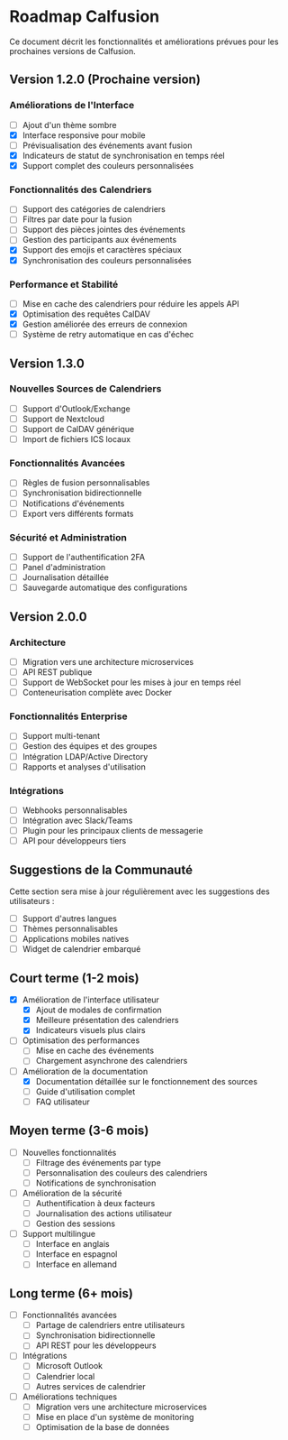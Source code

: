 # Roadmap Calfusion

Ce document décrit les fonctionnalités et améliorations prévues pour les prochaines versions de Calfusion.

## Version 1.2.0 (Prochaine version)

### Améliorations de l'Interface
- [ ] Ajout d'un thème sombre
- [x] Interface responsive pour mobile
- [ ] Prévisualisation des événements avant fusion
- [x] Indicateurs de statut de synchronisation en temps réel
- [x] Support complet des couleurs personnalisées

### Fonctionnalités des Calendriers
- [ ] Support des catégories de calendriers
- [ ] Filtres par date pour la fusion
- [ ] Support des pièces jointes des événements
- [ ] Gestion des participants aux événements
- [x] Support des emojis et caractères spéciaux
- [x] Synchronisation des couleurs personnalisées

### Performance et Stabilité
- [ ] Mise en cache des calendriers pour réduire les appels API
- [x] Optimisation des requêtes CalDAV
- [x] Gestion améliorée des erreurs de connexion
- [ ] Système de retry automatique en cas d'échec

## Version 1.3.0

### Nouvelles Sources de Calendriers
- [ ] Support d'Outlook/Exchange
- [ ] Support de Nextcloud
- [ ] Support de CalDAV générique
- [ ] Import de fichiers ICS locaux

### Fonctionnalités Avancées
- [ ] Règles de fusion personnalisables
- [ ] Synchronisation bidirectionnelle
- [ ] Notifications d'événements
- [ ] Export vers différents formats

### Sécurité et Administration
- [ ] Support de l'authentification 2FA
- [ ] Panel d'administration
- [ ] Journalisation détaillée
- [ ] Sauvegarde automatique des configurations

## Version 2.0.0

### Architecture
- [ ] Migration vers une architecture microservices
- [ ] API REST publique
- [ ] Support de WebSocket pour les mises à jour en temps réel
- [ ] Conteneurisation complète avec Docker

### Fonctionnalités Enterprise
- [ ] Support multi-tenant
- [ ] Gestion des équipes et des groupes
- [ ] Intégration LDAP/Active Directory
- [ ] Rapports et analyses d'utilisation

### Intégrations
- [ ] Webhooks personnalisables
- [ ] Intégration avec Slack/Teams
- [ ] Plugin pour les principaux clients de messagerie
- [ ] API pour développeurs tiers

## Suggestions de la Communauté

Cette section sera mise à jour régulièrement avec les suggestions des utilisateurs :

- [ ] Support d'autres langues
- [ ] Thèmes personnalisables
- [ ] Applications mobiles natives
- [ ] Widget de calendrier embarqué

## Court terme (1-2 mois)
- [x] Amélioration de l'interface utilisateur
  - [x] Ajout de modales de confirmation
  - [x] Meilleure présentation des calendriers
  - [x] Indicateurs visuels plus clairs
- [ ] Optimisation des performances
  - [ ] Mise en cache des événements
  - [ ] Chargement asynchrone des calendriers
- [ ] Amélioration de la documentation
  - [x] Documentation détaillée sur le fonctionnement des sources
  - [ ] Guide d'utilisation complet
  - [ ] FAQ utilisateur

## Moyen terme (3-6 mois)
- [ ] Nouvelles fonctionnalités
  - [ ] Filtrage des événements par type
  - [ ] Personnalisation des couleurs des calendriers
  - [ ] Notifications de synchronisation
- [ ] Amélioration de la sécurité
  - [ ] Authentification à deux facteurs
  - [ ] Journalisation des actions utilisateur
  - [ ] Gestion des sessions
- [ ] Support multilingue
  - [ ] Interface en anglais
  - [ ] Interface en espagnol
  - [ ] Interface en allemand

## Long terme (6+ mois)
- [ ] Fonctionnalités avancées
  - [ ] Partage de calendriers entre utilisateurs
  - [ ] Synchronisation bidirectionnelle
  - [ ] API REST pour les développeurs
- [ ] Intégrations
  - [ ] Microsoft Outlook
  - [ ] Calendrier local
  - [ ] Autres services de calendrier
- [ ] Améliorations techniques
  - [ ] Migration vers une architecture microservices
  - [ ] Mise en place d'un système de monitoring
  - [ ] Optimisation de la base de données 